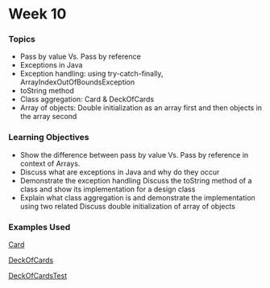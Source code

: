 # Week 10

### Topics
* Pass by value Vs. Pass by reference
* Exceptions in Java
* Exception handling: using try-catch-finally, ArrayIndexOutOfBoundsException
* toString method
* Class aggregation: Card & DeckOfCards
* Array of objects: Double initialization as an array first and then objects in the array second

### Learning Objectives
* Show the difference between pass by value Vs. Pass by reference in context of Arrays.
* Discuss what are exceptions in Java and why do they occur
* Demonstrate the exception handling
Discuss the toString method of a class and show its implementation for a design class
* Explain what class aggregation is and demonstrate the implementation using two related
Discuss double initialization of array of objects

### Examples Used
[Card](https://github.com/pdeitel/JavaHowToProgram11e_EarlyObjects/blob/master/examples/ch07/fig07_09_11/Card.java)

[DeckOfCards](https://github.com/pdeitel/JavaHowToProgram11e_EarlyObjects/blob/master/examples/ch07/fig07_09_11/DeckOfCards.java)

[DeckOfCardsTest](https://github.com/pdeitel/JavaHowToProgram11e_EarlyObjects/blob/master/examples/ch07/fig07_09_11/DeckOfCardsTest.java)